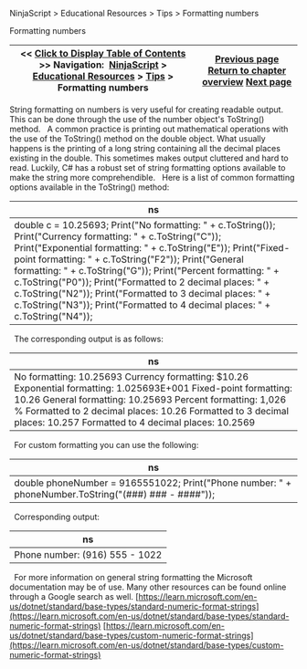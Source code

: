 ﻿
NinjaScript > Educational Resources > Tips > Formatting numbers

Formatting numbers

| << [Click to Display Table of Contents](formatting_numbers.md) >> **Navigation:**     [NinjaScript](ninjascript-1.md) > [Educational Resources](educational_resources-1.md) > [Tips](tips-1.md) > Formatting numbers | [Previous page](floating-point_arithmetic-1.md) [Return to chapter overview](tips-1.md) [Next page](how_do_i_resolve_ninjascript_p-1.md) |
| --- | --- |
String formatting on numbers is very useful for creating readable output. This can be done through the use of the number object's ToString() method.
 
A common practice is printing out mathematical operations with the use of the ToString() method on the double object. What usually happens is the printing of a long string containing all the decimal places existing in the double. This sometimes makes output cluttered and hard to read. Luckily, C# has a robust set of string formatting options available to make the string more comprehendible.
 
Here is a list of common formatting options available in the ToString() method:

| ns |
| --- |
| double c = 10.25693; Print("No formatting: " + c.ToString()); Print("Currency formatting: " + c.ToString("C")); Print("Exponential formatting: " + c.ToString("E")); Print("Fixed-point formatting: " + c.ToString("F2")); Print("General formatting: " + c.ToString("G")); Print("Percent formatting: " + c.ToString("P0")); Print("Formatted to 2 decimal places: " + c.ToString("N2")); Print("Formatted to 3 decimal places: " + c.ToString("N3")); Print("Formatted to 4 decimal places: " + c.ToString("N4")); |
 
The corresponding output is as follows:

| ns |
| --- |
| No formatting: 10.25693 Currency formatting: $10.26 Exponential formatting: 1.025693E+001 Fixed-point formatting: 10.26 General formatting: 10.25693 Percent formatting: 1,026 % Formatted to 2 decimal places: 10.26 Formatted to 3 decimal places: 10.257 Formatted to 4 decimal places: 10.2569 |
 
For custom formatting you can use the following:

| ns |
| --- |
| double phoneNumber = 9165551022; Print("Phone number: " + phoneNumber.ToString("(###) ### - ####")); |
 
Corresponding output:

| ns |
| --- |
| Phone number: (916) 555 - 1022 |
 
For more information on general string formatting the Microsoft documentation may be of use. Many other resources can be found online through a Google search as well.
[https://learn.microsoft.com/en-us/dotnet/standard/base-types/standard-numeric-format-strings](https://learn.microsoft.com/en-us/dotnet/standard/base-types/standard-numeric-format-strings)
[https://learn.microsoft.com/en-us/dotnet/standard/base-types/custom-numeric-format-strings](https://learn.microsoft.com/en-us/dotnet/standard/base-types/custom-numeric-format-strings) 
